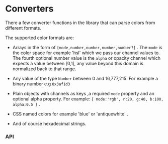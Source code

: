 # Converters

There a few converter functions in the library that can parse colors from different formats.

The supported color formats are:

- Arrays in the form of `[mode,number,number,number,number?]` .
The `mode` is the color space for example 'hsl' which we pass our channel values to. The fourth optional number value is the `alpha` or opacity channel which expects a value between [0,1], any value beyond this domain is normalized back to that range.

- Any value of the type `Number` between 0 and 16,777,215. For example a binary number e.g `0x3af1d3`

- Plain objects with channels as keys ,a required `mode` property and an optional alpha property. For example: `{ mode:'rgb', r:20, g:40, b:100, alpha:0.5 }` .

- CSS named colors for example 'blue' or 'antiquewhite' .

- And of course hexadecimal strings.

### API


